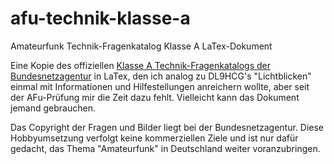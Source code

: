 # afu-technik-klasse-a
Amateurfunk Technik-Fragenkatalog Klasse A LaTex-Dokument

Eine Kopie des offiziellen [Klasse A Technik-Fragenkatalogs der Bundesnetzagentur](https://www.bundesnetzagentur.de/DE/Sachgebiete/Telekommunikation/Unternehmen_Institutionen/Frequenzen/SpezielleAnwendungen/Amateurfunk/start.html) in LaTex, den ich analog zu DL9HCG's "Lichtblicken" einmal mit Informationen und Hilfestellungen anreichern wollte, aber seit der AFu-Prüfung mir die Zeit dazu fehlt. Vielleicht kann das Dokument jemand gebrauchen.

Das Copyright der Fragen und Bilder liegt bei der Bundesnetzagentur. Diese Hobbyumsetzung verfolgt keine kommerziellen Ziele und ist nur dafür gedacht, das Thema "Amateurfunk" in Deutschland weiter voranzubringen.
